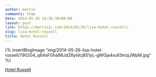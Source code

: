 ```yaml
---
author: martin
comments: true
date: 2014-05-26 14:36:38+00:00
layout: post
link: https://martinjc.com/2014/05/26/lisa-hotel-russell/
slug: lisa-hotel-russell
title: Hotel Russell
---
```



{% insertBlogImage "img/2014-05-26-lisa-hotel-russell/790204_q64sFGha96JdZ6yldcj8S1yL-gWGja4xull3mzjJWpM.jpg" %}


[Hotel Russell](http://4sq.com/dDjp6x)
